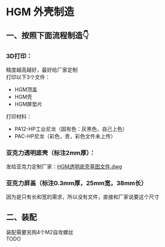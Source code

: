 # HGM 外壳制造
## 一、按照下面流程制造👇
### 3D打印：
精度越高越好，最好给厂家定制  
打印以下3个文件：
* HGM顶盖
* HGM壳
* HGM屏垫片

打印材料：
- PA12-HP工业尼龙（固有色：灰黑色，自己上色）
- PAC-HP尼龙（彩色，贵，彩色文件未上传）

### 亚克力透明底壳（标注2mm厚）：
发给亚克力定制厂家：[HGM透明底壳草图文件.dwg ]()

### 亚克力屏盖（标注0.3mm厚，25mm宽，38mm长）
因为是只有长和宽的需求，所以没有文件，直接和厂家说要这个尺寸

## 二、装配
装配需要另购4个M2自攻螺丝  
TODO